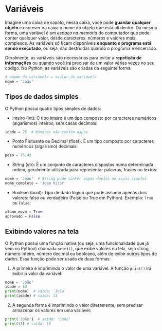 # Variáveis

Imagine uma caixa de sapato, nessa caixa, você pode **guardar qualquer objeto** e escrever na caixa o nome do objeto que está ali dentro. Da mesma forma, uma variável é um *espaço na memória* do computador que pode conter qualquer valor, desde caracteres, números e valores mais complexos. As variáveis só ficam disponíveis **enquanto o programa está sendo executado**, ou seja, são destruídas quando o programa é encerrado.

Geralmente, as variáveis são necessárias para evitar a **repetição de informações** ou quando você irá precisar de um valor várias vezes no seu código. No Python, as variáveis são criadas da seguinte forma:

```python
# <nome_da_variavel> = <valor_da_variavel>
nome = 'João'
```

## Tipos de dados simples

O Python possui quatro tipos simples de dados:

- Inteiro (int): O tipo inteiro é um tipo composto por caracteres numéricos (algarismos) inteiros, sem casas decimais:

```python
idade = 25  # Números não contém aspas
```

- Ponto Flutuante ou Decimal (float): É um tipo composto por caracteres numéricos (algarismo) decimais:

```python
peso = 75.43
```

- String (str): É um conjunto de caracteres dispostos numa determinada ordem, geralmente utilizada para representar palavras, frases ou textos:

```python
nome = 'João'  # String pode conter aspas duplas ou aspas simples
nome_completo = 'Joao Vitor'
```

- Boolean (bool): Tipo de dado lógico que pode assumir apenas dois valores: falso ou verdadeiro (False ou True em Python). Exemplo: `True` ou `False`:

```python
aluno_novo = True
aprovado = False
```

## Exibindo valores na tela

O Python possui uma função nativa (ou seja, uma funcionalidade que já vem no Python) chamada `print()`, que exibe valores na tela, seja string, número inteiro, número decimal ou booleano, além de exibir outros tipos de dados. Essa função pode ser usada de duas formas:

1. A primeira é imprimindo o valor de uma variável. A função `print()` irá exibir o valor da variável:

```python
nome = 'João'
idade = 13
print(nome)  # saída: 'João'
print(idade) # saída: 13
```

2. A segunda forma é imprimindo o valor diretamente, sem precisar armazenar os valores em uma variável:

```python
print('João')  # saída: 'João'
print(13) # saída: 13
```